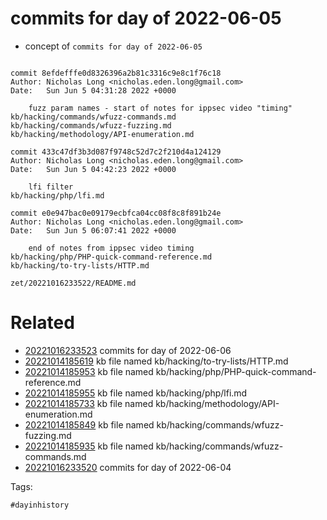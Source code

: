 # commits for day of 2022-06-05

- concept of `commits for day of 2022-06-05`

```

commit 8efdefffe0d8326396a2b81c3316c9e8c1f76c18
Author: Nicholas Long <nicholas.eden.long@gmail.com>
Date:   Sun Jun 5 04:31:28 2022 +0000

    fuzz param names - start of notes for ippsec video "timing"
kb/hacking/commands/wfuzz-commands.md
kb/hacking/commands/wfuzz-fuzzing.md
kb/hacking/methodology/API-enumeration.md

commit 433c47df3b3d087f9748c52d7c2f210d4a124129
Author: Nicholas Long <nicholas.eden.long@gmail.com>
Date:   Sun Jun 5 04:42:23 2022 +0000

    lfi filter
kb/hacking/php/lfi.md

commit e0e947bac0e09179ecbfca04cc08f8c8f891b24e
Author: Nicholas Long <nicholas.eden.long@gmail.com>
Date:   Sun Jun 5 06:07:41 2022 +0000

    end of notes from ippsec video timing
kb/hacking/php/PHP-quick-command-reference.md
kb/hacking/to-try-lists/HTTP.md
```

` zet/20221016233522/README.md `

# Related

- [20221016233523](/zet/20221016233523/README.md) commits for day of 2022-06-06
- [20221014185619](/zet/20221014185619/README.md) kb file named kb/hacking/to-try-lists/HTTP.md
- [20221014185953](/zet/20221014185953/README.md) kb file named kb/hacking/php/PHP-quick-command-reference.md
- [20221014185955](/zet/20221014185955/README.md) kb file named kb/hacking/php/lfi.md
- [20221014185733](/zet/20221014185733/README.md) kb file named kb/hacking/methodology/API-enumeration.md
- [20221014185849](/zet/20221014185849/README.md) kb file named kb/hacking/commands/wfuzz-fuzzing.md
- [20221014185935](/zet/20221014185935/README.md) kb file named kb/hacking/commands/wfuzz-commands.md
- [20221016233520](/zet/20221016233520/README.md) commits for day of 2022-06-04

Tags:

    #dayinhistory

